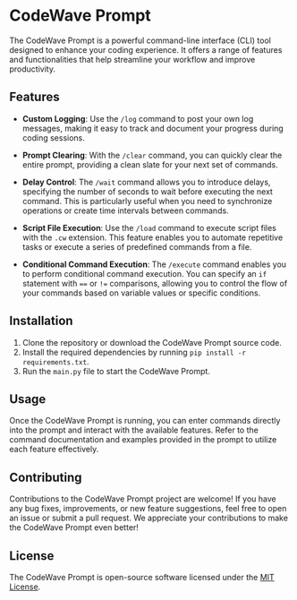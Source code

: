 # CodeWave Prompt

The CodeWave Prompt is a powerful command-line interface (CLI) tool designed to enhance your coding experience. It offers a range of features and functionalities that help streamline your workflow and improve productivity.

## Features

- **Custom Logging**: Use the `/log` command to post your own log messages, making it easy to track and document your progress during coding sessions.

- **Prompt Clearing**: With the `/clear` command, you can quickly clear the entire prompt, providing a clean slate for your next set of commands.

- **Delay Control**: The `/wait` command allows you to introduce delays, specifying the number of seconds to wait before executing the next command. This is particularly useful when you need to synchronize operations or create time intervals between commands.

- **Script File Execution**: Use the `/load` command to execute script files with the `.cw` extension. This feature enables you to automate repetitive tasks or execute a series of predefined commands from a file.

- **Conditional Command Execution**: The `/execute` command enables you to perform conditional command execution. You can specify an `if` statement with `==` or `!=` comparisons, allowing you to control the flow of your commands based on variable values or specific conditions.

## Installation

1. Clone the repository or download the CodeWave Prompt source code.
2. Install the required dependencies by running `pip install -r requirements.txt`.
3. Run the `main.py` file to start the CodeWave Prompt.

## Usage

Once the CodeWave Prompt is running, you can enter commands directly into the prompt and interact with the available features. Refer to the command documentation and examples provided in the prompt to utilize each feature effectively.

## Contributing

Contributions to the CodeWave Prompt project are welcome! If you have any bug fixes, improvements, or new feature suggestions, feel free to open an issue or submit a pull request. We appreciate your contributions to make the CodeWave Prompt even better!

## License

The CodeWave Prompt is open-source software licensed under the [MIT License](LICENSE).
